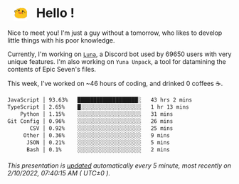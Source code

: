 <h1>   <img src="./spoink.gif" style="vertical-align:middle;" width="30px">   Hello ! </h1>

Nice to meet you! I'm just a guy without a tomorrow, who likes to develop little things with his poor knowledge.

Currently, I'm working on <a href='https://github.com/Asgarrrr/Luna'>`Luna`</a>, a Discord bot used by 69650 users with very unique features. I'm also working on `Yuna Unpack`, a tool for datamining the contents of Epic Seven's files.

This week, I've worked on ~46 hours of coding, and drinked 0 coffees ☕.

```
JavaScript │ 93.63%   ███████████████████░   43 hrs 2 mins
TypeScript │ 2.65%    █░░░░░░░░░░░░░░░░░░░   1 hr 13 mins
    Python │ 1.15%    ░░░░░░░░░░░░░░░░░░░░   31 mins
Git Config │ 0.96%    ░░░░░░░░░░░░░░░░░░░░   26 mins
       CSV │ 0.92%    ░░░░░░░░░░░░░░░░░░░░   25 mins
     Other │ 0.36%    ░░░░░░░░░░░░░░░░░░░░   9 mins
      JSON │ 0.21%    ░░░░░░░░░░░░░░░░░░░░   5 mins
      Bash │ 0.1%     ░░░░░░░░░░░░░░░░░░░░   2 mins
```

###### This presentation is [updated](https://github.com/Asgarrrr) automatically every 5 minute, most recently on 2/10/2022, 07:40:15 AM ( UTC±0 ).
